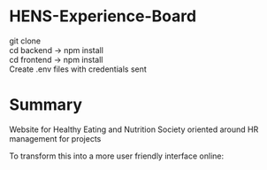 # HENS-Experience-Board
git clone <br />
cd backend -> npm install <br />
cd frontend ->  npm install <br />
Create .env files with credentials sent

# Summary
Website for Healthy Eating and Nutrition Society oriented around HR management for projects

To transform this into a more user friendly interface online:

